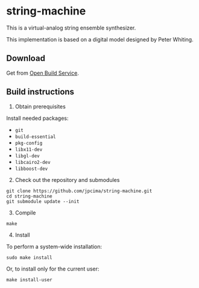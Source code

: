 # string-machine

This is a virtual-analog string ensemble synthesizer.

This implementation is based on a digital model designed by Peter Whiting.

## Download

Get from [Open Build Service](https://software.opensuse.org/download.html?project=home%3Ajpcima&package=string-machine).

## Build instructions

1. Obtain prerequisites

Install needed packages:

- `git`
- `build-essential`
- `pkg-config`
- `libx11-dev`
- `libgl-dev`
- `libcairo2-dev`
- `libboost-dev`

2. Check out the repository and submodules

```
git clone https://github.com/jpcima/string-machine.git
cd string-machine
git submodule update --init
```

3. Compile

```
make
```

4. Install

To perform a system-wide installation:
```
sudo make install
```

Or, to install only for the current user:
```
make install-user
```
